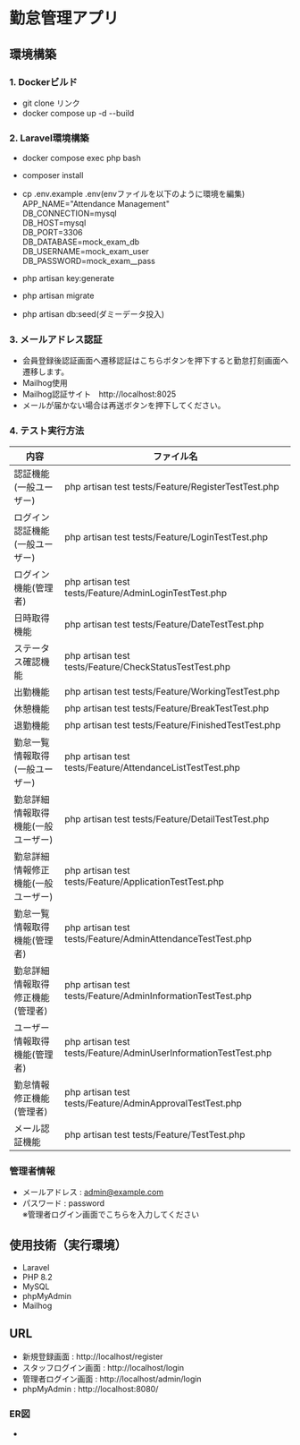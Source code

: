 # 勤怠管理アプリ

## 環境構築
### 1. Dockerビルド
* git clone リンク
* docker compose up -d --build

### 2. Laravel環境構築
* docker compose exec php bash
* composer install
* cp .env.example .env(envファイルを以下のように環境を編集)  
APP_NAME="Attendance Management"  
DB_CONNECTION=mysql  
DB_HOST=mysql  
DB_PORT=3306  
DB_DATABASE=mock_exam_db  
DB_USERNAME=mock_exam_user  
DB_PASSWORD=mock_exam__pass  

* php artisan key:generate
* php artisan migrate
* php artisan db:seed(ダミーデータ投入)

### 3. メールアドレス認証
* 会員登録後認証画面へ遷移認証はこちらボタンを押下すると勤怠打刻画面へ遷移します。 
* Mailhog使用
* Mailhog認証サイト　http://localhost:8025
* メールが届かない場合は再送ボタンを押下してください。

### 4. テスト実行方法 
| 内容                                      | ファイル名                                                           |
|-------------------------------------------|----------------------------------------------------------------------|
| 認証機能(一般ユーザー)                   | php artisan test tests/Feature/RegisterTestTest.php                 |
| ログイン認証機能(一般ユーザー)           | php artisan test tests/Feature/LoginTestTest.php                    |
| ログイン機能(管理者)                     | php artisan test tests/Feature/AdminLoginTestTest.php               |
| 日時取得機能                              | php artisan test tests/Feature/DateTestTest.php                     |
| ステータス確認機能                        | php artisan test tests/Feature/CheckStatusTestTest.php              |
| 出勤機能                                  | php artisan test tests/Feature/WorkingTestTest.php                  |
| 休憩機能                                  | php artisan test tests/Feature/BreakTestTest.php                    |
| 退勤機能                                  | php artisan test tests/Feature/FinishedTestTest.php                 |
| 勤怠一覧情報取得(一般ユーザー)           | php artisan test tests/Feature/AttendanceListTestTest.php           |
| 勤怠詳細情報取得機能(一般ユーザー)       | php artisan test tests/Feature/DetailTestTest.php                   |
| 勤怠詳細情報修正機能(一般ユーザー)       | php artisan test tests/Feature/ApplicationTestTest.php              |
| 勤怠一覧情報取得機能(管理者)             | php artisan test tests/Feature/AdminAttendanceTestTest.php          |
| 勤怠詳細情報取得修正機能(管理者)         | php artisan test tests/Feature/AdminInformationTestTest.php         |
| ユーザー情報取得機能(管理者)             | php artisan test tests/Feature/AdminUserInformationTestTest.php     |
| 勤怠情報修正機能(管理者)                 | php artisan test tests/Feature/AdminApprovalTestTest.php            |
| メール認証機能                            | php artisan test tests/Feature/TestTest.php                         |

### 管理者情報
* メールアドレス : admin@example.com
* パスワード : password  
 ※管理者ログイン画面でこちらを入力してください

## 使用技術（実行環境）
* Laravel
* PHP 8.2
* MySQL
* phpMyAdmin
* Mailhog

## URL
* 新規登録画面 : http://localhost/register
* スタッフログイン画面 : http://localhost/login
* 管理者ログイン画面 : http://localhost/admin/login
* phpMyAdmin : http://localhost:8080/

### ER図
* 
